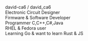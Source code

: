 david-ca6 / david_ca6  
Electronic Circuit Designer  
Firmware & Software Developer  
Programmer C,C++,C#,Java  
RHEL & Fedora user  
Learning Go & want to learn Rust & JS
